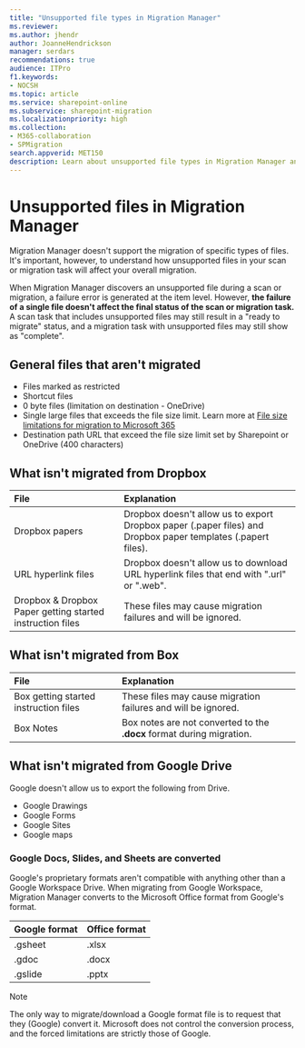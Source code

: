 ```yaml
---
title: "Unsupported file types in Migration Manager"
ms.reviewer: 
ms.author: jhendr
author: JoanneHendrickson
manager: serdars
recommendations: true
audience: ITPro
f1.keywords:
- NOCSH
ms.topic: article
ms.service: sharepoint-online
ms.subservice: sharepoint-migration
ms.localizationpriority: high
ms.collection: 
- M365-collaboration
- SPMigration
search.appverid: MET150
description: Learn about unsupported file types in Migration Manager and how they affect your overall migration.
---
```


# Unsupported files in Migration Manager

Migration Manager doesn't support the migration of specific types of files. It's important, however, to understand how unsupported files in your scan or migration task will affect your overall migration.

When Migration Manager discovers an unsupported file during a scan or migration, a failure error is generated at the item level. However, **the failure of a single file doesn't affect the final status of the scan or migration task.**  A scan task that includes unsupported files may still result in a "ready to migrate" status, and a migration task with unsupported files may still show as "complete". 

## General files that aren't migrated

- Files marked as restricted
- Shortcut files
- 0 byte files (limitation on destination - OneDrive)
- Single large files that exceeds the file size limit. Learn more at [File size limitations for migration to Microsoft 365](mm-file-size-limitations.md)
- Destination path URL that exceed the file size limit set by Sharepoint or OneDrive (400 characters)


## What isn't migrated from Dropbox

|File|Explanation|
|:-----|:-----
|Dropbox papers| Dropbox doesn't allow us to export Dropbox paper (.paper files) and Dropbox paper templates (.papert files).|
|URL hyperlink files|Dropbox doesn't allow us to download URL hyperlink files that end with ".url" or ".web".|
|Dropbox & Dropbox Paper getting started instruction files|These files may cause migration failures and will be ignored.|


## What isn't migrated from Box

|File|Explanation|
|:-----|:-----
|Box getting started instruction files|These files may cause migration failures and will be ignored.|
|Box Notes|Box notes are not converted to the **.docx** format during migration.


## What isn't migrated from Google Drive

Google doesn't allow us to export the following from Drive.

- Google Drawings
- Google Forms
- Google Sites
- Google maps

### Google Docs, Slides, and Sheets are converted

Google's proprietary formats aren't compatible with anything other than a Google Workspace Drive. When migrating from Google Workspace, Migration Manager converts to the Microsoft Office format from Google's format.

|Google format|Office format|
|:-----|:-----|
|.gsheet|.xlsx|
|.gdoc|.docx|
|.gslide|.pptx|

>[!Note]
> The only way to migrate/download a Google format file is to request that they (Google) convert it. Microsoft does not control the conversion process, and the forced limitations are strictly those of Google.